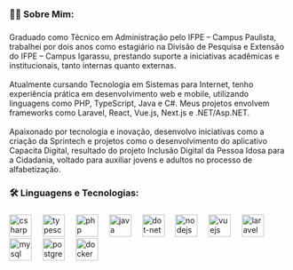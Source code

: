 
<h3 align="left">👩‍💻  Sobre Mim:</h3>

###

<p align="left">Graduado como Técnico em Administração pelo IFPE – Campus Paulista, trabalhei por dois anos como estagiário na Divisão de Pesquisa e Extensão do IFPE – Campus Igarassu, prestando suporte a iniciativas acadêmicas e institucionais, tanto internas quanto externas.<br><br>Atualmente cursando Tecnologia em Sistemas para Internet, tenho experiência prática em desenvolvimento web e mobile, utilizando linguagens como PHP, TypeScript, Java e C#. Meus projetos envolvem frameworks como Laravel, React, Vue.js, Next.js e .NET/Asp.NET.<br><br>Apaixonado por tecnologia e inovação, desenvolvo iniciativas como a criação da Sprintech e projetos como o desenvolvimento do aplicativo Capacita Digital, resultado do projeto Inclusão Digital da Pessoa Idosa para a Cidadania, voltado para auxiliar jovens e adultos no processo de alfabetização.</p>

###

<!-- <h3 align="left">🔥 Minhas Estatísticas :</h3>

###

<div align="center">
  <img src="https://github-readme-stats.vercel.app/api?username=Thomaz980&hide_title=false&hide_rank=false&show_icons=true&include_all_commits=true&count_private=true&disable_animations=false&theme=dracula&locale=en&hide_border=false&order=1" height="150" alt="stats graph"  />
  <img src="https://github-readme-stats.vercel.app/api/top-langs?username=Thomaz980&locale=en&hide_title=false&layout=compact&card_width=320&langs_count=5&theme=dracula&hide_border=false&order=2" height="150" alt="languages graph"  />
</div> -->

###

<h3 align="left">🛠 Linguagens e Tecnologias:</h3>

###

<div align="left">
  <img src="https://cdn.jsdelivr.net/gh/devicons/devicon/icons/csharp/csharp-original.svg" height="40" alt="csharp logo"  />
  <img width="12" />
  <img src="https://cdn.jsdelivr.net/gh/devicons/devicon/icons/typescript/typescript-original.svg" height="40" alt="typescript logo"  />
  <img width="12" />
  <img src="https://cdn.jsdelivr.net/gh/devicons/devicon/icons/php/php-original.svg" height="40" alt="php logo"  />
  <img width="12" />
  <img src="https://cdn.jsdelivr.net/gh/devicons/devicon/icons/java/java-original.svg" height="40" alt="java logo"  />
  <img width="12" />
  <img src="https://cdn.jsdelivr.net/gh/devicons/devicon/icons/dot-net/dot-net-original.svg" height="40" alt="dot-net logo"  />
  <img width="12" />
  <img src="https://cdn.jsdelivr.net/gh/devicons/devicon/icons/nodejs/nodejs-original.svg" height="40" alt="nodejs logo"  />
  <img width="12" />
  <img src="https://cdn.jsdelivr.net/gh/devicons/devicon/icons/vuejs/vuejs-original.svg" height="40" alt="vuejs logo"  />
  <img width="12" />
  <img src="https://cdn.jsdelivr.net/gh/devicons/devicon/icons/laravel/laravel-original.svg" height="40" alt="laravel logo"  />
  <img width="12" />
  <img src="https://cdn.jsdelivr.net/gh/devicons/devicon/icons/mysql/mysql-original.svg" height="40" alt="mysql logo"  />
  <img width="12" />
  <img src="https://cdn.jsdelivr.net/gh/devicons/devicon/icons/postgresql/postgresql-original.svg" height="40" alt="postgresql logo"  />
  <img width="12" />
  <img src="https://cdn.jsdelivr.net/gh/devicons/devicon/icons/docker/docker-plain-wordmark.svg" height="40" alt="docker logo"  />
</div>

###
